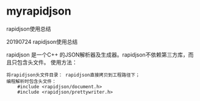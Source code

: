 # myrapidjson
rapidjson使用总结

20190724 rapidjson使用总结

rapidjson 是一个C++ 的JSON解析器及生成器。rapidjson不依赖第三方库，而且只包含头文件。
使用方法：
	
	将rapidjson头文件目录： rapidjson直接拷贝到工程路径下；
	编程解析时包含头文件：
		#include <rapidjson/document.h>
		#include <rapidjson/prettywriter.h>
